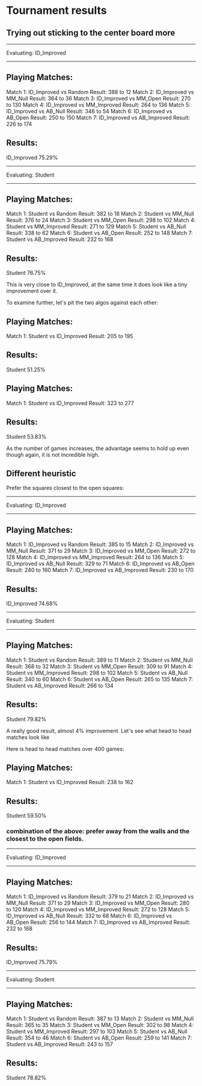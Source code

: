 # Tournament results

## Trying out sticking to the center board more

*************************
 Evaluating: ID_Improved
*************************

Playing Matches:
----------
  Match 1: ID_Improved vs   Random      Result: 388 to 12
  Match 2: ID_Improved vs   MM_Null     Result: 364 to 36
  Match 3: ID_Improved vs   MM_Open     Result: 270 to 130
  Match 4: ID_Improved vs MM_Improved   Result: 264 to 136
  Match 5: ID_Improved vs   AB_Null     Result: 346 to 54
  Match 6: ID_Improved vs   AB_Open     Result: 250 to 150
  Match 7: ID_Improved vs AB_Improved   Result: 226 to 174


Results:
----------
ID_Improved         75.29%

*************************
   Evaluating: Student
*************************

Playing Matches:
----------
  Match 1:   Student   vs   Random      Result: 382 to 18
  Match 2:   Student   vs   MM_Null     Result: 376 to 24
  Match 3:   Student   vs   MM_Open     Result: 298 to 102
  Match 4:   Student   vs MM_Improved   Result: 271 to 129
  Match 5:   Student   vs   AB_Null     Result: 338 to 62
  Match 6:   Student   vs   AB_Open     Result: 252 to 148
  Match 7:   Student   vs AB_Improved   Result: 232 to 168


Results:
----------
Student             76.75%

This is very close to ID_Improved, at the same time it does look like a tiny improvement over it.

To examine further, let's pit the two algos against each other:

Playing Matches:
----------
  Match 1:   Student   vs ID_Improved   Result: 205 to 195

Results:
----------
Student             51.25%


Playing Matches:
----------
  Match 1:   Student   vs ID_Improved   Result: 323 to 277

Results:
----------
Student             53.83%

As the number of games increases, the advantage seems to hold up even though again, it is not incredible high.



## Different heuristic

Prefer the squares closest to the open squares:

*************************
 Evaluating: ID_Improved
*************************

Playing Matches:
----------
  Match 1: ID_Improved vs   Random      Result: 385 to 15
  Match 2: ID_Improved vs   MM_Null     Result: 371 to 29
  Match 3: ID_Improved vs   MM_Open     Result: 272 to 128
  Match 4: ID_Improved vs MM_Improved   Result: 264 to 136
  Match 5: ID_Improved vs   AB_Null     Result: 329 to 71
  Match 6: ID_Improved vs   AB_Open     Result: 240 to 160
  Match 7: ID_Improved vs AB_Improved   Result: 230 to 170


Results:
----------
ID_Improved         74.68%

*************************
   Evaluating: Student
*************************

Playing Matches:
----------
  Match 1:   Student   vs   Random      Result: 389 to 11
  Match 2:   Student   vs   MM_Null     Result: 368 to 32
  Match 3:   Student   vs   MM_Open     Result: 309 to 91
  Match 4:   Student   vs MM_Improved   Result: 298 to 102
  Match 5:   Student   vs   AB_Null     Result: 340 to 60
  Match 6:   Student   vs   AB_Open     Result: 265 to 135
  Match 7:   Student   vs AB_Improved   Result: 266 to 134


Results:
----------
Student             79.82%

A really good result, almost 4% improvement. Let's see what head to head matches look like

Here is head to head matches over 400 games:

Playing Matches:
----------
  Match 1:   Student   vs ID_Improved   Result: 238 to 162


Results:
----------
Student             59.50%

### combination of the above: prefer away from the walls and the closest to the open fields.

*************************
 Evaluating: ID_Improved
*************************

Playing Matches:
----------
  Match 1: ID_Improved vs   Random      Result: 379 to 21
  Match 2: ID_Improved vs   MM_Null     Result: 371 to 29
  Match 3: ID_Improved vs   MM_Open     Result: 280 to 120
  Match 4: ID_Improved vs MM_Improved   Result: 272 to 128
  Match 5: ID_Improved vs   AB_Null     Result: 332 to 68
  Match 6: ID_Improved vs   AB_Open     Result: 256 to 144
  Match 7: ID_Improved vs AB_Improved   Result: 232 to 168


Results:
----------
ID_Improved         75.79%

*************************
   Evaluating: Student
*************************

Playing Matches:
----------
  Match 1:   Student   vs   Random      Result: 387 to 13
  Match 2:   Student   vs   MM_Null     Result: 365 to 35
  Match 3:   Student   vs   MM_Open     Result: 302 to 98
  Match 4:   Student   vs MM_Improved   Result: 297 to 103
  Match 5:   Student   vs   AB_Null     Result: 354 to 46
  Match 6:   Student   vs   AB_Open     Result: 259 to 141
  Match 7:   Student   vs AB_Improved   Result: 243 to 157


Results:
----------
Student             78.82%
